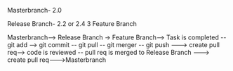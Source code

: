 

Masterbranch- 2.0

Release Branch- 2.2 or 2.4 3
Feature Branch 

Masterbranch--> Release Branch -> Feature Branch--> Task is completed -- git add --> git commit -- git pull -- git merger -- git push ---> create pull req--> code is reviewed -- pull req is merged to Release Branch ---> create pull req--->Masterbranch 
